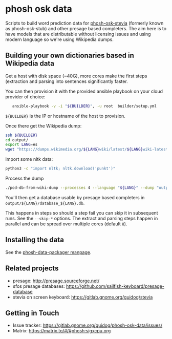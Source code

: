 # phosh osk data

Scripts to build word prediction data for [phosh-osk-stevia][] (formerly
known as phosh-osk-stub) and other presage based completers. The aim here is to
have models that are distributable without licensing issues and using modern
language so we're using Wikipedia dumps.

## Building your own dictionaries based in Wikipedia data

Get a host with disk space (~40G), more cores make the first steps
(extraction and parsing into sentences significantly faster.

You can then provision it with the provided ansible playbook on your
cloud provider of choice:

```sh
   ansible-playbook -v -i "${BUILDER}", -u root  builder/setup.yml
```

`${BUILDER}` is the IP or hostname of the host to provision.

Once there get the Wikipedia dump:

```sh
ssh ${BUILDER}
cd output/
export LANG=es
wget "https://dumps.wikimedia.org/${LANG}wiki/latest/${LANG}wiki-latest-pages-articles.xml.bz2"
```

Import some nltk data:

```sh
python3 -c "import nltk; nltk.download('punkt')"
```

Process the dump

```sh
./pod-db-from-wiki-dump --processes 4 --language "${LANG}" --dump "output/${LANG}wiki-latest-pages-articles.xml.bz2" --output  "output/${LANG}"
```

You'll then get a database usable by presage based completers in `output/${LANG}/database_${LANG}.db`.

This happens in steps so should a step fail you can skip it in subsequent runs.
See the `--skip-*` options. The extract and parsing steps happen in parallel
and can be spread over multiple cores (default `8`).

## Installing the data

See the [phosh-data-packager manpage](doc/phosh-osk-data-packager.rst).

## Related projects

- presage: <http://presage.sourceforge.net/>
- sfos presage databases: <https://github.com/sailfish-keyboard/presage-database>
- stevia on screen keyboard: <https://gitlab.gnome.org/guidog/stevia>

## Getting in Touch

- Issue tracker: <https://gitlab.gnome.org/guidog/phosh-osk-data/issues/>
- Matrix: <https://matrix.to/#/#phosh:sigxcpu.org>

[phosh-osk-stevia]: https://gitlab.gnome.org/guidog/stevia
